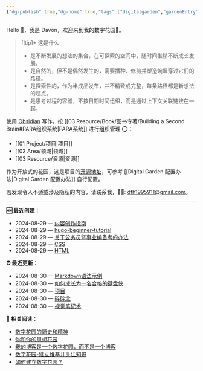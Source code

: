 ```yaml
---
{"dg-publish":true,"dg-home":true,"tags":["digitalgarden","gardenEntry"],"sticker":"emoji//1f3e1","permalink":"/Davon的数字花园/","dgPassFrontmatter":true}
---
```



Hello 👋，我是 Davon，欢迎来到我的数字花园🌱。

>[!tip]+ 这是什么
>- 是不断发展的想法的集合，在可探索的空间中，随时间推移不断成长发展。
>- 是自然的，但不是偶然发生的，需要播种、修剪并塑造蜿蜒穿过它们的路径。
>- 是探索性的，作为半成品发布，并不精致或完整，每条路径都是新想法的起点。
>- 是思考过程的容器，不按日期时间组织，而是通过上下文关联链接在一起。

使用 [Obsidian](https://obsidian.md/) 写作，按 [[03 Resource/Book/图书专著/Building a Second Brain#PARA组织系统\|PARA系统]] 进行组织管理 ⭕：
- [[01 Project/项目\|项目]]
- [[02 Area/领域\|领域]]
- [[03 Resource/资源\|资源]]

作为开放式的花园，这是项目的[开源地址](https://github.com/DavonOs/digitalgarden)，可参考 [[Digital Garden 配置办法\|Digital Garden 配置办法]] 自行配置。

若发现令人不适或涉及隐私的内容，请联系我，🦀🦀: dth1995911@gmail.com。

---
**🆕 最近创建**：
<div><ul class="dataview list-view-ul"><li><span>2024-08-29 — <a data-tooltip-position="top" aria-label="01 Project/Content/内容创作指南.md" data-href="01 Project/Content/内容创作指南.md" href="01 Project/Content/内容创作指南.md" class="internal-link" target="_blank" rel="noopener">内容创作指南</a></span></li><li><span>2024-08-29 — <a data-tooltip-position="top" aria-label="01 Project/Program/Hugo/hugo-beginner-tutorial.md" data-href="01 Project/Program/Hugo/hugo-beginner-tutorial.md" href="01 Project/Program/Hugo/hugo-beginner-tutorial.md" class="internal-link" target="_blank" rel="noopener">hugo-beginner-tutorial</a></span></li><li><span>2024-08-29 — <a data-tooltip-position="top" aria-label="01 Project/人民公仆/关于公务员暨事业编备考的办法.md" data-href="01 Project/人民公仆/关于公务员暨事业编备考的办法.md" href="01 Project/人民公仆/关于公务员暨事业编备考的办法.md" class="internal-link" target="_blank" rel="noopener">关于公务员暨事业编备考的办法</a></span></li><li><span>2024-08-29 — <a data-tooltip-position="top" aria-label="01 Project/前端开发与网站建设/CSS.md" data-href="01 Project/前端开发与网站建设/CSS.md" href="01 Project/前端开发与网站建设/CSS.md" class="internal-link" target="_blank" rel="noopener">CSS</a></span></li><li><span>2024-08-29 — <a data-tooltip-position="top" aria-label="01 Project/前端开发与网站建设/HTML.md" data-href="01 Project/前端开发与网站建设/HTML.md" href="01 Project/前端开发与网站建设/HTML.md" class="internal-link" target="_blank" rel="noopener">HTML</a></span></li></ul></div>

**⏰ 最近更新**：
<div><ul class="dataview list-view-ul"><li><span>2024-08-30 — <a data-tooltip-position="top" aria-label="01 Project/Content/Markdown语法示例.md" data-href="01 Project/Content/Markdown语法示例.md" href="01 Project/Content/Markdown语法示例.md" class="internal-link" target="_blank" rel="noopener">Markdown语法示例</a></span></li><li><span>2024-08-30 — <a data-tooltip-position="top" aria-label="01 Project/Content/如何成长为一名合格的键盘侠.md" data-href="01 Project/Content/如何成长为一名合格的键盘侠.md" href="01 Project/Content/如何成长为一名合格的键盘侠.md" class="internal-link" target="_blank" rel="noopener">如何成长为一名合格的键盘侠</a></span></li><li><span>2024-08-30 — <a data-tooltip-position="top" aria-label="01 Project/项目.md" data-href="01 Project/项目.md" href="01 Project/项目.md" class="internal-link" target="_blank" rel="noopener">项目</a></span></li><li><span>2024-08-30 — <a data-tooltip-position="top" aria-label="02 Area/碎碎念.md" data-href="02 Area/碎碎念.md" href="02 Area/碎碎念.md" class="internal-link" target="_blank" rel="noopener">碎碎念</a></span></li><li><span>2024-08-30 — <a data-tooltip-position="top" aria-label="02 Area/视觉笔记术.md" data-href="02 Area/视觉笔记术.md" href="02 Area/视觉笔记术.md" class="internal-link" target="_blank" rel="noopener">视觉笔记术</a></span></li></ul></div>

**🌱 相关阅读**：
- [数字花园的简史和精神](https://maggieappleton.com/garden-history)
- [你和你的思想花园](https://nesslabs.com/mind-garden)
- [我的博客是一个数字花园，而不是一个博客](https://joelhooks.com/digital-garden)
- [数字花园-建立维基并关注知识 ](https://tomcritchlow.com/blogchains/digital-gardens/)
- [如何建立数字花园？](https://flowus.cn/widgetstore/share/142a8152-e175-49a4-8208-8d628aafd8c7)

